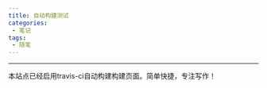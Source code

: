 ```yaml
---
title: 自动构建测试
categories:
 - 笔记
tags:
 - 随笔
---
```


-----------

本站点已经启用travis-ci自动构建构建页面。简单快捷，专注写作！
